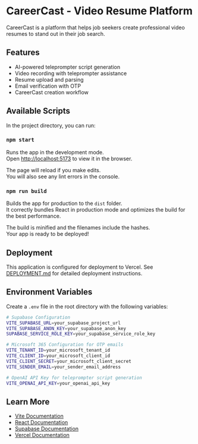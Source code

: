 # CareerCast - Video Resume Platform

CareerCast is a platform that helps job seekers create professional video resumes to stand out in their job search.

## Features

- AI-powered teleprompter script generation
- Video recording with teleprompter assistance
- Resume upload and parsing
- Email verification with OTP
- CareerCast creation workflow

## Available Scripts

In the project directory, you can run:

### `npm start`

Runs the app in the development mode.\
Open [http://localhost:5173](http://localhost:5173) to view it in the browser.

The page will reload if you make edits.\
You will also see any lint errors in the console.

### `npm run build`

Builds the app for production to the `dist` folder.\
It correctly bundles React in production mode and optimizes the build for the best performance.

The build is minified and the filenames include the hashes.\
Your app is ready to be deployed!

## Deployment

This application is configured for deployment to Vercel. See [DEPLOYMENT.md](DEPLOYMENT.md) for detailed deployment instructions.

## Environment Variables

Create a `.env` file in the root directory with the following variables:

```bash
# Supabase Configuration
VITE_SUPABASE_URL=your_supabase_project_url
VITE_SUPABASE_ANON_KEY=your_supabase_anon_key
SUPABASE_SERVICE_ROLE_KEY=your_supabase_service_role_key

# Microsoft 365 Configuration for OTP emails
VITE_TENANT_ID=your_microsoft_tenant_id
VITE_CLIENT_ID=your_microsoft_client_id
VITE_CLIENT_SECRET=your_microsoft_client_secret
VITE_SENDER_EMAIL=your_sender_email_address

# OpenAI API Key for teleprompter script generation
VITE_OPENAI_API_KEY=your_openai_api_key
```

## Learn More

- [Vite Documentation](https://vitejs.dev/)
- [React Documentation](https://reactjs.org/)
- [Supabase Documentation](https://supabase.io/docs)
- [Vercel Documentation](https://vercel.com/docs)

